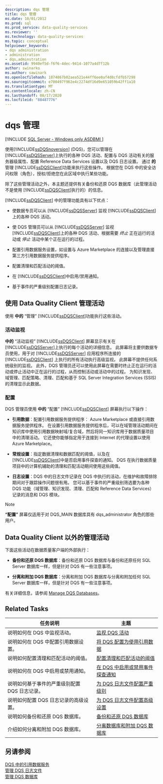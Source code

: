 ```yaml
---
description: dqs 管理
title: dqs 管理
ms.date: 10/01/2012
ms.prod: sql
ms.prod_service: data-quality-services
ms.reviewer: ''
ms.technology: data-quality-services
ms.topic: conceptual
helpviewer_keywords:
- dqs administration
- administration
- dqs,adminstration
ms.assetid: 9940ef5d-f6f6-4dec-9414-1077a4d7f12b
author: swinarko
ms.author: sawinark
ms.openlocfilehash: 1874867b02aea521e44ff6ee0af4d8cfdfb57298
ms.sourcegitcommit: e700497f962e4c2274df16d9e651059b42ff1a10
ms.translationtype: MT
ms.contentlocale: zh-CN
ms.lasthandoff: 08/17/2020
ms.locfileid: "88487776"
---
```

# <a name="dqs-administration"></a>dqs 管理

[!INCLUDE [SQL Server - Windows only ASDBMI  ](../includes/applies-to-version/sqlserver.md)]

  使用[!INCLUDE[ssDQSnoversion](../includes/ssdqsnoversion-md.md)] (DQS)，您可以管理在 [!INCLUDE[ssDQSServer](../includes/ssdqsserver-md.md)]上执行的各种 DQS 活动、配置与 DQS 活动有关的服务器级属性、配置 Reference Data Services 设置以及 DQS 日志设置。 通过 **的** 管理 [!INCLUDE[ssDQSClient](../includes/ssdqsclient-md.md)]功能来执行这些操作。 根据您在 DQS 中的安全访问权限（角色），授权/拒绝您在此区域中执行某些功能。  
  
 除了这些管理活动之外，本主题还提供有关备份和还原 DQS 数据库（此管理活动不是使用 [!INCLUDE[ssDQSClient](../includes/ssdqsclient-md.md)]执行的）的信息。  
  
 [!INCLUDE[ssDQSClient](../includes/ssdqsclient-md.md)] 中的管理功能具有以下优点：  
  
-   使数据专员可以从 [!INCLUDE[ssDQSServer](../includes/ssdqsserver-md.md)] 监视 [!INCLUDE[ssDQSClient](../includes/ssdqsclient-md.md)]上的各种 DQS 活动。  
  
-   使 DQS 管理员可以从 [!INCLUDE[ssDQSServer](../includes/ssdqsserver-md.md)] 监视 [!INCLUDE[ssDQSClient](../includes/ssdqsclient-md.md)]上的各种 DQS 活动、根据需要 *终止* 正在运行的活动或 *停止* 活动中某个正在运行的过程。  
  
-   配置引用数据服务设置，如设置与 Azure Marketplace 的连接以及管理直接第三方引用数据服务提供程序。  
  
-   配置清理和匹配活动的阈值。  
  
-   在 [!INCLUDE[ssDQSClient](../includes/ssdqsclient-md.md)]中启用/禁用通知。  
  
-   基于事件的严重级别配置日志记录。  
  
##  <a name="administration-activities-by-using-data-quality-client"></a><a name="AdminUsingClent"></a> 使用 Data Quality Client 管理活动  
 使用 **中的** “管理” [!INCLUDE[ssDQSClient](../includes/ssdqsclient-md.md)]功能执行这些活动。  
  
### <a name="activity-monitoring"></a>活动监视  
 **中的** “活动监视” [!INCLUDE[ssDQSClient](../includes/ssdqsclient-md.md)] 屏幕显示有关在 [!INCLUDE[ssDQSServer](../includes/ssdqsserver-md.md)]上执行的每个活动的详细信息。 此屏幕将主要供数据专员使用，用于对 [!INCLUDE[ssDQSServer](../includes/ssdqsserver-md.md)] 应用程序所连接的 [!INCLUDE[ssDQSClient](../includes/ssdqsclient-md.md)] 上执行的所有活动执行高级监视。 此屏幕不提供任何系统级别的监视。 此外，DQS 管理员还可以使用此屏幕在需要时终止正在运行的活动或停止活动中正在运行的过程，从而控制活动或活动中的过程。 为知识发现、域管理、匹配策略、清理、匹配和基于 SQL Server Integration Services (SSIS) 的清理显示此数据。  
  
### <a name="configuration"></a>配置  
 DQS 管理员使用 **中的** “配置” [!INCLUDE[ssDQSClient](../includes/ssdqsclient-md.md)] 屏幕执行以下操作：  
  
-   **引用数据**：配置引用数据服务提供程序： Azure Marketplace 或直接引用数据服务提供程序。 在设置引用数据服务提供程序后，可以在域管理活动期间在知识库中使用引用数据映射域/复合域，然后将同一知识库用于数据质量项目中的清理活动。 它还使你能够指定用于连接到 Internet 的代理设置以使用 Azure Marketplace。  
  
-   **常规设置**：指定数据清理和数据匹配的阈值，以及在 [!INCLUDE[ssDQSClient](../includes/ssdqsclient-md.md)]中是否启用事件探查的通知。 DQS 在执行数据质量项目中的计算机辅助的清理和匹配活动期间使用这些阈值。  
  
-   **日志设置**：DQS 中的日志文件记录在 DQS 中执行的活动，在维护和故障排除期间对于跟踪操作问题很有用。 您可以基于事件的严重级别筛选要为各种 DQS 功能（域管理、知识发现、清理、匹配和 Reference Data Services）记录的消息和 DQS 模块。  
  
> [!NOTE]  
>  **“配置”** 屏幕仅适用于对 DQS_MAIN 数据库具有 dqs_administrator 角色的那些用户。  
  
##  <a name="administration-activities-outside-of-data-quality-client"></a><a name="AdminOutsideClient"></a> Data Quality Client 以外的管理活动  
 下面这些活动在数据质量客户端的外部执行：  
  
-   **备份和还原 DQS 数据库**：备份和还原 DQS 数据库与备份和还原任何 SQL Server 数据库一样，但是针对 DQS 有一些注意事项。  
  
-   **分离和附加 DQS 数据库**：分离和附加 DQS 数据库与分离和附加任何 SQL Server 数据库一样，但是针对 DQS 有一些注意事项。  
  
 有关详细信息，请参阅 [Manage DQS Databases](../data-quality-services/manage-dqs-databases.md)。  
  
## <a name="related-tasks"></a>Related Tasks  
  
|任务说明|主题|  
|----------------------|-----------|  
|说明如何在 DQS 中监视活动。|[监视 DQS 活动](../data-quality-services/monitor-dqs-activities.md)|  
|说明如何在 DQS 中配置引用数据设置。|[将 DQS 配置为使用引用数据](../data-quality-services/configure-dqs-to-use-reference-data.md)|  
|说明如何配置清理和匹配活动的阈值。|[配置清理和匹配活动的阈值](../data-quality-services/configure-threshold-values-for-cleansing-and-matching.md)|  
|说明如何在 DQS 中启用或禁用通知。|[在 DQS 中启用或禁用事件探查通知](../data-quality-services/enable-or-disable-profiling-notifications-in-dqs.md)|  
|说明如何基于事件的严重级别配置 DQS 日志记录。|[为 DQS 日志文件配置严重级别](../data-quality-services/configure-severity-levels-for-dqs-log-files.md)|  
|说明如何配置 DQS 日志记录的高级设置。|[为 DQS 日志文件配置高级设置](../data-quality-services/configure-advanced-settings-for-dqs-log-files.md)|  
|说明如何备份和还原 DQS 数据库。|[备份和还原 DQS 数据库](../data-quality-services/backing-up-and-restoring-dqs-databases.md)|  
|介绍如何分离和附加 DQS 数据库。|[分离数据库和附加 DQS 数据库](../data-quality-services/detaching-and-attaching-dqs-databases.md)|  
  
## <a name="see-also"></a>另请参阅  
 [DQS 中的引用数据服务](../data-quality-services/reference-data-services-in-dqs.md)   
 [管理 DQS 日志文件](../data-quality-services/manage-dqs-log-files.md)   
 [管理 DQS 数据库](../data-quality-services/manage-dqs-databases.md)  
  
  

